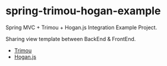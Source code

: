 spring-trimou-hogan-example
=============================

Spring MVC + Trimou + Hogan.js Integration Example Project.

Sharing view template between BackEnd & FrontEnd.

* [Trimou](http://trimou.org/)
* [Hogan.js](https://github.com/twitter/hogan.js)

